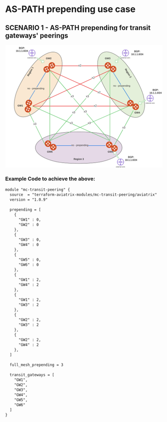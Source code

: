 # AS-PATH prepending use case

## SCENARIO 1 - AS-PATH prepending for transit gateways' peerings 
<img src="https://github.com/conip/terraform-aviatrix-mc-transit-peering/blob/ba8cedb3a922b67f9093e500db9b5859629068a3/examples/example1%20-%20as-path-prepending/img/as-path-prepending-use-case1.jpeg" title="AS PATH PREPENDING">

### Example Code to achieve the above:

```hcl
module "mc-transit-peering" {
  source  = "terraform-aviatrix-modules/mc-transit-peering/aviatrix"
  version = "1.0.9"

  prepending = [
    {
      "GW1" : 0,
      "GW2" : 0
    },
    {
      "GW3" : 0,
      "GW4" : 0
    },
    {
      "GW5" : 0,
      "GW6" : 0
    },   
    {
      "GW1" : 2,
      "GW4" : 2
    },
    {
      "GW1" : 2,
      "GW3" : 2
    },
    {
      "GW2" : 2,
      "GW3" : 2
    },
    {
      "GW2" : 2,
      "GW4" : 2
    },
  ]

  full_mesh_prepending = 3

  transit_gateways = [
    "GW1",
    "GW2",
    "GW3",
    "GW4",
    "GW5",
    "GW6"
  ]
}
```